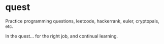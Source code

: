 # quest
Practice programming questions, leetcode, hackerrank, euler, cryptopals, etc.

In the quest... for the right job, and continual learning.
